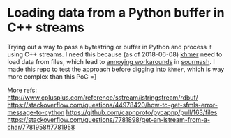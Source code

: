 # Loading data from a Python buffer in C++ streams

Trying out a way to pass a bytestring or buffer in Python and process it using
C++ streams. I need this because (as of 2018-06-08) [khmer][0] need to load
data from files, which lead to [annoying workarounds][2] in [sourmash][1].
I made this repo to test the approach before digging into `khmer`, which is
way more complex than this PoC =]

More refs:
http://www.cplusplus.com/reference/sstream/istringstream/rdbuf/
https://stackoverflow.com/questions/44978420/how-to-get-sfmls-error-message-to-cython
https://github.com/capnproto/pycapnp/pull/163/files
https://stackoverflow.com/questions/7781898/get-an-istream-from-a-char/7781958#7781958

[0]: https://github.com/dib-lab/sourmash
[1]: https://github.com/dib-lab/sourmash
[2]: https://github.com/dib-lab/sourmash/blob/ad9999e39ecf1701edc13aaf35006128c66a4dc1/sourmash/sbt.py#L724
